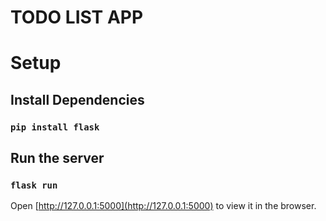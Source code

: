 # TODO LIST APP

# Setup

## Install Dependencies
### `pip install flask`

## Run the server
### `flask run`
Open [http://127.0.0.1:5000](http://127.0.0.1:5000) to view it in the browser.
